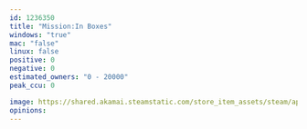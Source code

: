 ```yaml
---
id: 1236350
title: "Mission:In Boxes"
windows: "true"
mac: "false"
linux: false
positive: 0
negative: 0
estimated_owners: "0 - 20000"
peak_ccu: 0

image: https://shared.akamai.steamstatic.com/store_item_assets/steam/apps/1236350/header.jpg?t=1588050031
opinions:
---
```

